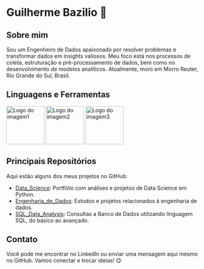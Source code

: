 # Guilherme Bazilio 👋

## Sobre mim
Sou um Engenheiro de Dados apaixonado por resolver problemas e transformar dados em insights valiosos. Meu foco está nos processos de coleta, estruturação e pré-processamento de dados, bem como no desenvolvimento de modelos analíticos. Atualmente, moro em Morro Reuter, Rio Grande do Sul, Brasil.

## Linguagens e Ferramentas
<div class="imagens-container">
    <img src="url_da_imagem1" width="100" alt="Logo do imagem1">
    <img src="url_da_imagem2" width="100" alt="Logo do imagem2">
    <img src="url_da_imagem2" width="100" alt="Logo do imagem3">
</div>

## Principais Repositórios
Aqui estão alguns dos meus projetos no GitHub:

- [Data_Science](https://github.com/GuilhermeBazilio/): Portfólio com análises e projetos de Data Science em Python.
- [Engenharia_de_Dados](https://github.com/GuilhermeBazilio/): Estudos e projetos relacionados à engenharia de dados.
- [SQL_Data_Analysis](https://github.com/GuilhermeBazilio/): Consultas a Banco de Dados utilizando linguagem SQL, do básico ao avançado.

## Contato
Você pode me encontrar no LinkedIn ou enviar uma mensagem aqui mesmo no GitHub. Vamos conectar e trocar ideias! 😊

